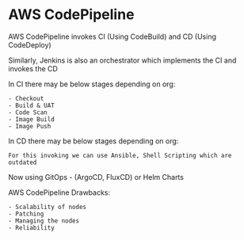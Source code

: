# AWS CodePipeline 

AWS CodePipeline invokes CI (Using CodeBuild) and CD (Using CodeDeploy) 

Similarly, Jenkins is also an orchestrator which implements the CI and invokes the CD

In CI there may be below stages depending on org:

```
- Checkout
- Build & UAT
- Code Scan
- Image Build
- Image Push
```

In CD there may be below stages depending on org:
```
For this invoking we can use Ansible, Shell Scripting which are outdated
```
Now using GitOps - (ArgoCD, FluxCD) or  Helm Charts 

AWS CodePipeline Drawbacks:

```
- Scalability of nodes
- Patching 
- Managing the nodes
- Reliability
```
